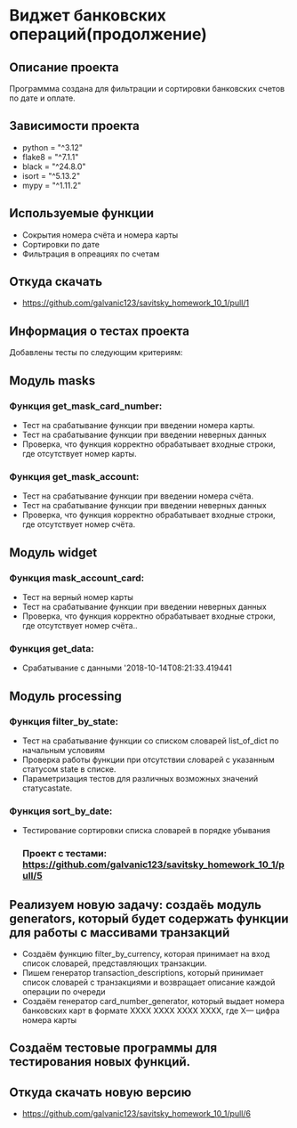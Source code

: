 # Виджет банковских операций(продолжение)
## Описание проекта
Программма создана для фильтрации и сортировки банковских счетов по дате и оплате.
## Зависимости проекта
* python = "^3.12"
* flake8 = "^7.1.1"
* black = "^24.8.0"
* isort = "^5.13.2"
* mypy = "^1.11.2"
## Используемые функции
* Сокрытия номера счёта и номера карты
* Сортировки по дате
* Фильтрация в опреациях по счетам
## Откуда скачать
* https://github.com/galvanic123/savitsky_homework_10_1/pull/1

## Информация о тестах проекта
Добавлены тесты по следующим критериям:
## Модуль masks
### Функция get_mask_card_number:
* Тест на срабатывание функции при введении номера карты.
* Тест на срабатывание функции при введении неверныx данных
* Проверка, что функция корректно обрабатывает входные строки, где отсутствует номер карты.
### Функция get_mask_account:
* Тест на срабатывание функции при введении номера счёта.
* Тест на срабатывание функции при введении неверныx данных
* Проверка, что функция корректно обрабатывает входные строки, где отсутствует номер счёта.
## Модуль widget
### Функция mask_account_card:
* Тест на верный номер карты
* Тест на срабатывание функции при введении неверныx данных
* Проверка, что функция корректно обрабатывает входные строки, где отсутствует номер счёта..
### Функция get_data:
* Срабатывание с данными '2018-10-14T08:21:33.419441

## Модуль processing
### Функция filter_by_state:
* Тест на срабатывание функции со списком словарей list_of_dict по начальным условиям
* Проверка работы функции при отсутствии словарей с указанным статусом state в списке.
* Параметризация тестов для различных возможных значений статусаstate.
### Функция sort_by_date:
* Тестирование сортировки списка словарей в порядке убывания

  ### Проект с тестами: https://github.com/galvanic123/savitsky_homework_10_1/pull/5

## Реализуем новую задачу:  создаёь модуль generators, который будет содержать функции для работы с массивами транзакций
* Создаём функцию filter_by_currency, которая принимает на вход список словарей, представляющих транзакции.
* Пишем генератор transaction_descriptions, который принимает список словарей с транзакциями и возвращает описание каждой операции по очереди
* Создаём генератор card_number_generator, который выдает номера банковских карт в формате XXXX XXXX XXXX XXXX, где X— цифра номера карты
## Создаём тестовые программы для тестирования новых функций.
## Откуда скачать новую версию
* https://github.com/galvanic123/savitsky_homework_10_1/pull/6

